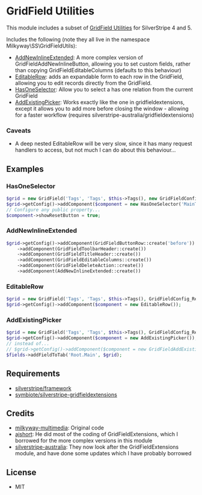 GridField Utilities
======

This module includes a subset of [GridField Utilities](https://github.com/milkyway-multimedia/ss-gridfield-utils) for SilverStripe 4 and 5.

Includes the following (note they all live in the namespace Milkyway\SS\GridFieldUtils):
* [AddNewInlineExtended](docs/en/AddNewInlineExtended.md): A more complex version of GridFieldAddNewInlineButton, allowing you to set custom fields, rather than copying GridFieldEditableColumns (defaults to this behaviour)
* [EditableRow](docs/en/EditableRow.md): adds an expandable form to each row in the GridField, allowing you to edit records directly from the GridField.
* [HasOneSelector](docs/en/HasOneSelector.md): Allow you to select a has one relation from the current GridField
* [AddExistingPicker](docs/en/AddExistingPicker.md): Works exactly like the one in gridfieldextensions, except it allows you to add more before closing the window - allowing for a faster workflow (requires silverstripe-australia/gridfieldextensions)

### Caveats
* A deep nested EditableRow will be very slow, since it has many request handlers to access, but not much I can do about this behaviour...

## Examples

### HasOneSelector

```php
$grid = new GridField('Tags', 'Tags', $this->Tags(), new GridFieldConfig);
$grid->getConfig()->addComponent($component = new HasOneSelector('MainTag', 'Select main tag'));
// Configure any public property...
$component->showResetButton = true;
```

### AddNewInlineExtended

```php
$grid->getConfig()->addComponent(GridFieldButtonRow::create('before'))
    ->addComponent(GridFieldToolbarHeader::create())
    ->addComponent(GridFieldTitleHeader::create())
    ->addComponent(GridFieldEditableColumns::create())
    ->addComponent(GridFieldDeleteAction::create())
    ->addComponent(AddNewInlineExtended::create())
```

### EditableRow

```php
$grid = new GridField('Tags', 'Tags', $this->Tags(), GridFieldConfig_RecordEditor::create());
$grid->getConfig()->addComponent($component = new EditableRow());
```

### AddExistingPicker

```php
$grid = new GridField('Tags', 'Tags', $this->Tags(), GridFieldConfig_RelationEditor::create());
$grid->getConfig()->addComponent($component = new AddExistingPicker());
// instead of...
// $grid->getConfig()->addComponent($component = new GridFieldAddExistingSearchButton());
$fields->addFieldToTab('Root.Main', $grid);
```

## Requirements
* [silverstripe/framework](https://github.com/silverstripe/framework)
* [symbiote/silverstripe-gridfieldextensions](https://github.com/symbiote/silverstripe-gridfieldextensions)

## Credits
- [milkyway-multimedia](https://github.com/milkyway-multimedia): Original code
- [ajshort](https://github.com/ajshort "ajshort on Github"): He did most of the coding of GridFieldExtensions, which I borrowed for the more complex versions in this module
- [silverstripe-australia](https://github.com/silverstripe-australia "silverstripe-australia on Github"): They now look after the GridFieldExtensions module, and have done some updates which I have probably borrowed

## License
* MIT
